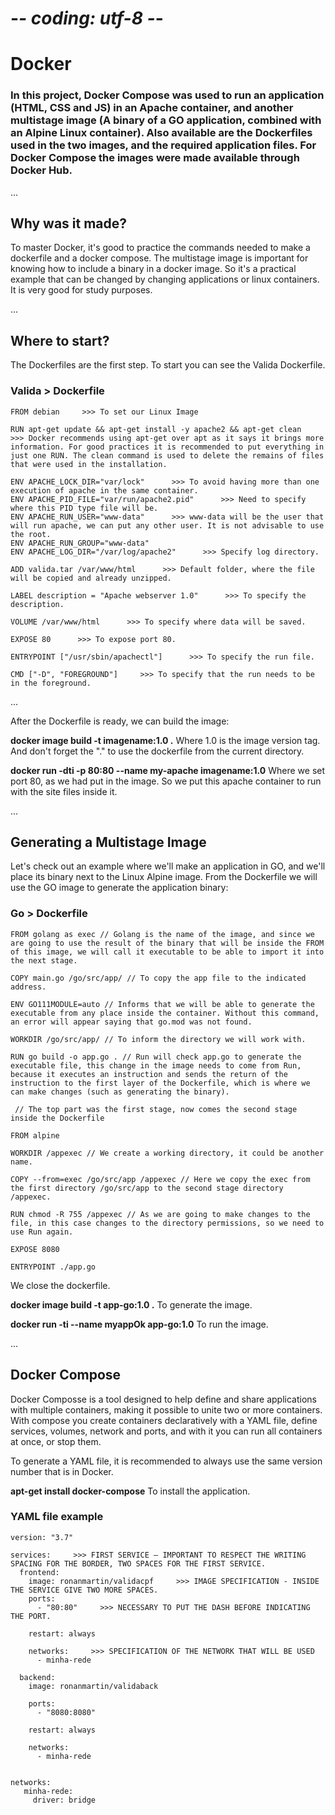 # -_- coding: utf-8 -_-

# Docker

### In this project, Docker Compose was used to run an application (HTML, CSS and JS) in an Apache container, and another multistage image (A binary of a GO application, combined with an Alpine Linux container). Also available are the Dockerfiles used in the two images, and the required application files. For Docker Compose the images were made available through Docker Hub.

...

## **Why was it made?**

To master Docker, it's good to practice the commands needed to make a dockerfile and a docker compose. The multistage image is important for knowing how to include a binary in a docker image. So it's a practical example that can be changed by changing applications or linux containers. It is very good for study purposes.

...

## **Where to start?**

The Dockerfiles are the first step. To start you can see the Valida Dockerfile.

### Valida > Dockerfile

```
FROM debian     >>> To set our Linux Image

RUN apt-get update && apt-get install -y apache2 && apt-get clean      >>> Docker recommends using apt-get over apt as it says it brings more information. For good practices it is recommended to put everything in just one RUN. The clean command is used to delete the remains of files that were used in the installation.

ENV APACHE_LOCK_DIR="var/lock"      >>> To avoid having more than one execution of apache in the same container.
ENV APACHE_PID_FILE="var/run/apache2.pid"      >>> Need to specify where this PID type file will be.
ENV APACHE_RUN_USER="www-data"      >>> www-data will be the user that will run apache, we can put any other user. It is not advisable to use the root.
ENV APACHE_RUN_GROUP="www-data"
ENV APACHE_LOG_DIR="/var/log/apache2"      >>> Specify log directory.

ADD valida.tar /var/www/html      >>> Default folder, where the file will be copied and already unzipped.

LABEL description = "Apache webserver 1.0"      >>> To specify the description.

VOLUME /var/www/html      >>> To specify where data will be saved.

EXPOSE 80      >>> To expose port 80.

ENTRYPOINT ["/usr/sbin/apachectl"]      >>> To specify the run file.

CMD ["-D", "FOREGROUND"]     >>> To specify that the run needs to be in the foreground.
```

...

After the Dockerfile is ready, we can build the image:

**docker image build -t imagename:1.0 .** Where 1.0 is the image version tag. And don't forget the "." to use the dockerfile from the current directory.

**docker run -dti -p 80:80 --name my-apache imagename:1.0** Where we set port 80, as we had put in the image. So we put this apache container to run with the site files inside it.

...

## **Generating a Multistage Image**

Let's check out an example where we'll make an application in GO, and we'll place its binary next to the Linux Alpine image. From the Dockerfile we will use the GO image to generate the application binary:

### Go > Dockerfile

```
FROM golang as exec // Golang is the name of the image, and since we are going to use the result of the binary that will be inside the FROM of this image, we will call it executable to be able to import it into the next stage.

COPY main.go /go/src/app/ // To copy the app file to the indicated address.

ENV GO111MODULE=auto // Informs that we will be able to generate the executable from any place inside the container. Without this command, an error will appear saying that go.mod was not found.

WORKDIR /go/src/app/ // To inform the directory we will work with.

RUN go build -o app.go . // Run will check app.go to generate the executable file, this change in the image needs to come from Run, because it executes an instruction and sends the return of the instruction to the first layer of the Dockerfile, which is where we can make changes (such as generating the binary).

 // The top part was the first stage, now comes the second stage inside the Dockerfile

FROM alpine

WORKDIR /appexec // We create a working directory, it could be another name.

COPY --from=exec /go/src/app /appexec // Here we copy the exec from the first directory /go/src/app to the second stage directory /appexec.

RUN chmod -R 755 /appexec // As we are going to make changes to the file, in this case changes to the directory permissions, so we need to use Run again.

EXPOSE 8080

ENTRYPOINT ./app.go
```

We close the dockerfile.

**docker image build -t app-go:1.0 .** To generate the image.

**docker run -ti --name myappOk app-go:1.0** To run the image.

...

## **Docker Compose**

Docker Composse is a tool designed to help define and share applications with multiple containers, making it possible to unite two or more containers. With compose you create containers declaratively with a YAML file, define services, volumes, network and ports, and with it you can run all containers at once, or stop them.

To generate a YAML file, it is recommended to always use the same version number that is in Docker.

**apt-get install docker-compose** To install the application.

### YAML file example

```
version: "3.7"

services:     >>> FIRST SERVICE – IMPORTANT TO RESPECT THE WRITING SPACING FOR THE BORDER, TWO SPACES FOR THE FIRST SERVICE.
  frontend:
    image: ronanmartin/validacpf     >>> IMAGE SPECIFICATION - INSIDE THE SERVICE GIVE TWO MORE SPACES.
    ports:
      - "80:80"     >>> NECESSARY TO PUT THE DASH BEFORE INDICATING THE PORT.

    restart: always

    networks:     >>> SPECIFICATION OF THE NETWORK THAT WILL BE USED
      - minha-rede

  backend:
    image: ronanmartin/validaback

    ports:
      - "8080:8080"

    restart: always

    networks:
      - minha-rede


networks:
   minha-rede:
     driver: bridge
```
